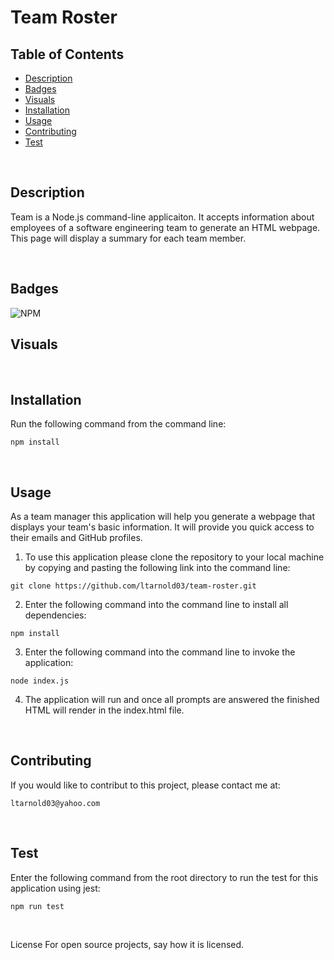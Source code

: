 # Team Roster

## Table of Contents

- [Description](#description)
- [Badges](#badges)
- [Visuals](#visuals)
- [Installation](#installation)
- [Usage](#usage)
- [Contributing](#contributing)
- [Test](#test)

<br />

## Description
Team is a Node.js command-line applicaiton. It accepts information about employees of a software engineering team to generate an HTML webpage. This page will display a summary for each team member.

<br />

## Badges
![NPM](https://img.shields.io/npm/l/inquirer?style=plastic)
<br />

## Visuals

<br />

## Installation
Run the following command from the command line:

```
npm install
```

<br />

## Usage
As a team manager this application will help you generate a webpage that displays your team's basic information. It will provide you quick access to their emails and GitHub profiles.

1. To use this application please clone the repository to your local machine by copying and pasting the following link into the command line:

```
git clone https://github.com/ltarnold03/team-roster.git
```

2. Enter the following command into the command line to install all dependencies:

```
npm install
```

3. Enter the following command into the command line to invoke the application:

```
node index.js
```

4. The application will run and once all prompts are answered the finished HTML will render in the index.html file.
<br />

## Contributing
If you would like to contribut to this project, please contact me at:

```
ltarnold03@yahoo.com
```

<br />

## Test
Enter the following command from the root directory to run the test for this application using jest:

```
npm run test
```

<br />

License
For open source projects, say how it is licensed.
